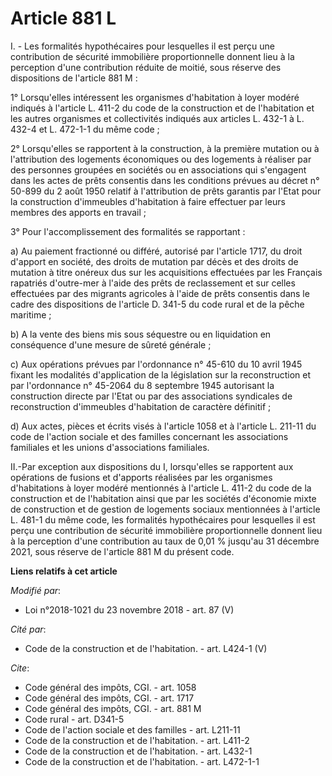 # Article 881 L

I. - Les formalités hypothécaires pour lesquelles il est perçu une contribution de sécurité immobilière proportionnelle
donnent lieu à la perception d'une contribution réduite de moitié, sous réserve des dispositions de l'article 881 M :

1° Lorsqu'elles intéressent les organismes d'habitation à loyer modéré indiqués à l'article L. 411-2 du code de la
construction et de l'habitation et les autres organismes et collectivités indiqués aux articles L. 432-1 à L. 432-4 et L.
472-1-1 du même code ;

2° Lorsqu'elles se rapportent à la construction, à la première mutation ou à l'attribution des logements économiques ou des
logements à réaliser par des personnes groupées en sociétés ou en associations qui s'engagent dans les actes de prêts
consentis dans les conditions prévues au décret n° 50-899 du 2 août 1950 relatif à l'attribution de prêts garantis par l'Etat
pour la construction d'immeubles d'habitation à faire effectuer par leurs membres des apports en travail ;

3° Pour l'accomplissement des formalités se rapportant :

a) Au paiement fractionné ou différé, autorisé par l'article 1717, du droit d'apport en société, des droits de mutation par
décès et des droits de mutation à titre onéreux dus sur les acquisitions effectuées par les Français rapatriés d'outre-mer à
l'aide des prêts de reclassement et sur celles effectuées par des migrants agricoles à l'aide de prêts consentis dans le
cadre des dispositions de l'article D. 341-5 du code rural et de la pêche maritime ;

b) A la vente des biens mis sous séquestre ou en liquidation en conséquence d'une mesure de sûreté générale ;

c) Aux opérations prévues par l'ordonnance n° 45-610 du 10 avril 1945 fixant les modalités d'application de la législation
sur la reconstruction et par l'ordonnance n° 45-2064 du 8 septembre 1945 autorisant la construction directe par l'Etat ou par
des associations syndicales de reconstruction d'immeubles d'habitation de caractère définitif ;

d) Aux actes, pièces et écrits visés à l'article 1058 et à l'article L. 211-11 du code de l'action sociale et des familles
concernant les associations familiales et les unions d'associations familiales.

II.-Par exception aux dispositions du I, lorsqu'elles se rapportent aux opérations de fusions et d'apports réalisées par les
organismes d'habitations à loyer modéré mentionnés à l'article L. 411-2 du code de la construction et de l'habitation ainsi
que par les sociétés d'économie mixte de construction et de gestion de logements sociaux mentionnées à l'article L. 481-1 du
même code, les formalités hypothécaires pour lesquelles il est perçu une contribution de sécurité immobilière proportionnelle
donnent lieu à la perception d'une contribution au taux de 0,01 % jusqu'au 31 décembre 2021, sous réserve de l'article 881 M
du présent code.

**Liens relatifs à cet article**

_Modifié par_:

  - Loi n°2018-1021 du 23 novembre 2018 - art. 87 (V)

_Cité par_:

  - Code de la construction et de l'habitation. - art. L424-1 (V)

_Cite_:

  - Code général des impôts, CGI. - art. 1058
  - Code général des impôts, CGI. - art. 1717
  - Code général des impôts, CGI. - art. 881 M
  - Code rural - art. D341-5
  - Code de l'action sociale et des familles - art. L211-11
  - Code de la construction et de l'habitation. - art. L411-2
  - Code de la construction et de l'habitation. - art. L432-1
  - Code de la construction et de l'habitation. - art. L472-1-1
